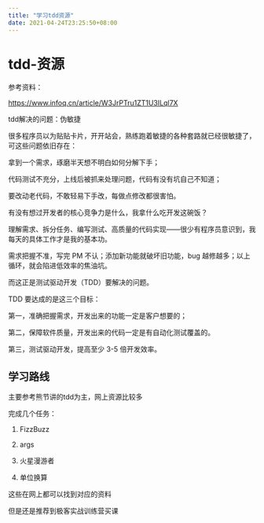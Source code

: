 ```yaml
---
title: "学习tdd资源"
date: 2021-04-24T23:25:50+08:00
---
```


# tdd-资源

参考资料：

https://www.infoq.cn/article/W3JrPTru1ZT1U3ILql7X

tdd解决的问题：伪敏捷

很多程序员以为贴贴卡片，开开站会，熟练跑着敏捷的各种套路就已经很敏捷了，可这些问题依旧存在：

拿到一个需求，琢磨半天想不明白如何分解下手；

代码测试不充分，上线后被抓来处理问题，代码有没有坑自己不知道；

要改动老代码，不敢轻易下手改，每做点修改都很害怕。

有没有想过开发者的核心竞争力是什么，我拿什么吃开发这碗饭？

理解需求、拆分任务、编写测试、高质量的代码实现——很少有程序员意识到，我每天的具体工作才是我的基本功。

需求把握不准，写完 PM 不认；添加新功能就破坏旧功能，bug 越修越多；以上循环，就会陷进低效率的焦油坑。

而这正是测试驱动开发（TDD）要解决的问题。

TDD 要达成的是这三个目标：

第一，准确把握需求，开发出来的功能一定是客户想要的；

第二，保障软件质量，开发出来的代码一定是有自动化测试覆盖的。

第三，测试驱动开发，提高至少 3-5 倍开发效率。

## 学习路线

主要参考熊节讲的tdd为主，网上资源比较多

完成几个任务：

1. FizzBuzz

2. args

3. 火星漫游者

4. 单位换算

这些在网上都可以找到对应的资料

但是还是推荐到极客实战训练营买课